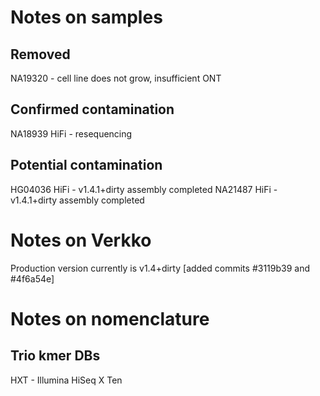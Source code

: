 # Notes on samples

## Removed

NA19320 - cell line does not grow, insufficient ONT

## Confirmed contamination

NA18939 HiFi - resequencing

## Potential contamination

HG04036 HiFi - v1.4.1+dirty assembly completed
NA21487 HiFi - v1.4.1+dirty assembly completed

# Notes on Verkko

Production version currently is v1.4+dirty [added commits #3119b39 and #4f6a54e]

# Notes on nomenclature

## Trio kmer DBs

HXT - Illumina HiSeq X Ten
